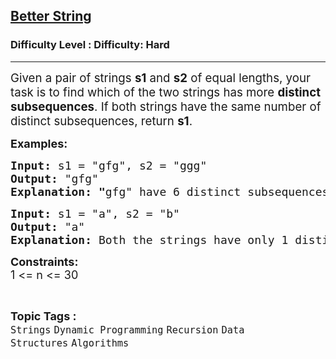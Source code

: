 <h2><a href="https://www.geeksforgeeks.org/problems/better-string/1">Better String</a></h2><h3>Difficulty Level : Difficulty: Hard</h3><hr><div class="problems_problem_content__Xm_eO"><p><span style="font-size: 14pt;">Given a pair of strings <strong>s1</strong> and <strong>s2</strong> of equal lengths, your task is to find which of the two strings has more <strong>distinct subsequences</strong>. If both strings have the same number of distinct subsequences, return <strong>s1</strong>.</span></p>
<p><span style="font-size: 18px;"><strong>Examples:</strong></span></p>
<pre><span style="font-size: 18px;"><strong>Input: </strong>s1 = "gfg", s2 = "ggg"
<strong>Output:</strong> "gfg"
<strong>Explanation: "</strong>gfg" have 6 distinct subsequences whereas "ggg" have 3 distinct subsequences. 
</span></pre>
<pre><span style="font-size: 18px;"><strong>Input:</strong> s1 = "a", s2 = "b"
<strong>Output:</strong> "a"
<strong>Explanation: </strong>Both the strings have only 1 distinct subsequence.</span></pre>
<p><span style="font-size: 18px;"><strong>Constraints:</strong><br>1 &lt;= n &lt;= 30</span></p></div><br><p><span style=font-size:18px><strong>Topic Tags : </strong><br><code>Strings</code>&nbsp;<code>Dynamic Programming</code>&nbsp;<code>Recursion</code>&nbsp;<code>Data Structures</code>&nbsp;<code>Algorithms</code>&nbsp;